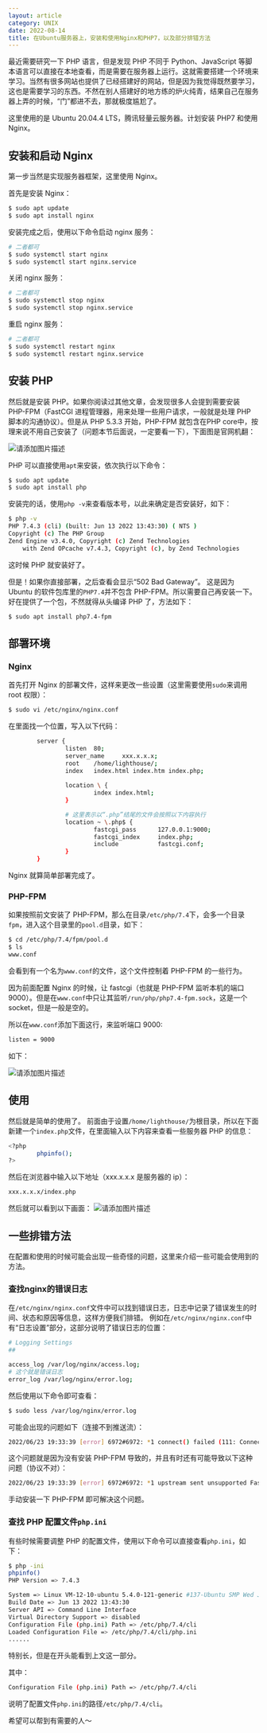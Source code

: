 ```yaml
---
layout: article
category: UNIX
date: 2022-08-14
title: 在Ubuntu服务器上，安装和使用Nginx和PHP7，以及部分排错方法
---
```

<!-- excerpt-start -->
最近需要研究一下 PHP 语言，但是发现 PHP 不同于 Python、JavaScript 等脚本语言可以直接在本地查看，而是需要在服务器上运行。这就需要搭建一个环境来学习。当然有很多网站也提供了已经搭建好的网站，但是因为我觉得既然要学习，这也是需要学习的东西。不然在别人搭建好的地方练的炉火纯青，结果自己在服务器上弄的时候，“门”都进不去，那就极度尴尬了。

这里使用的是 Ubuntu 20.04.4 LTS，腾讯轻量云服务器。计划安装 PHP7 和使用 Nginx。

## 安装和启动 Nginx
第一步当然是实现服务器框架，这里使用 Nginx。

首先是安装 Nginx：

```bash
$ sudo apt update
$ sudo apt install nginx
```

安装完成之后，使用以下命令启动 nginx 服务：
```bash
# 二者都可
$ sudo systemctl start nginx
$ sudo systemctl start nginx.service
```

关闭 nginx 服务：
```bash
# 二者都可
$ sudo systemctl stop nginx
$ sudo systemctl stop nginx.service
```

重启 nginx 服务：
```bash
# 二者都可
$ sudo systemctl restart nginx
$ sudo systemctl restart nginx.service
```

## 安装 PHP
然后就是安装 PHP。如果你阅读过其他文章，会发现很多人会提到需要安装 PHP-FPM（FastCGI 进程管理器，用来处理一些用户请求，一般就是处理 PHP 脚本的沟通协议）。但是从 PHP 5.3.3 开始，PHP-FPM 就包含在PHP core中，按理来说不用自己安装了（问题本节后面说，一定要看一下），下面图是官网机翻：

![请添加图片描述](https://img-blog.csdnimg.cn/d75e5fbe075e424b86b524a3220bbfe9.png)

PHP 可以直接使用`apt`来安装，依次执行以下命令：

```bash
$ sudo apt update
$ sudo apt install php
```

安装完的话，使用`php -v`来查看版本号，以此来确定是否安装好，如下：

```bash
$ php -v
PHP 7.4.3 (cli) (built: Jun 13 2022 13:43:30) ( NTS )
Copyright (c) The PHP Group
Zend Engine v3.4.0, Copyright (c) Zend Technologies
    with Zend OPcache v7.4.3, Copyright (c), by Zend Technologies
```
这时候 PHP 就安装好了。

但是！如果你直接部署，之后查看会显示“502 Bad Gateway”。
这是因为 Ubuntu 的软件包库里的`PHP7.4`并不包含 PHP-FPM。所以需要自己再安装一下。好在提供了一个包，不然就得从头编译 PHP 了，方法如下：

```bash
$ sudo apt install php7.4-fpm
```

## 部署环境

### Nginx
首先打开 Nginx 的部署文件，这样来更改一些设置（这里需要使用`sudo`来调用 root 权限）：

```bash
$ sudo vi /etc/nginx/nginx.conf
```
在里面找一个位置，写入以下代码：

```bash
		server {
                listen  80;
                server_name     xxx.x.x.x;
                root    /home/lighthouse/;
                index   index.html index.htm index.php;
		
                location \ {
                        index index.html;
                }

				# 这里表示以“.php”结尾的文件会按照以下内容执行
                location ~ \.php$ {
                        fastcgi_pass      127.0.0.1:9000;
                        fastcgi_index     index.php;
                        include           fastcgi.conf;
                }
        }
```
Nginx 就算简单部署完成了。

### PHP-FPM
如果按照前文安装了 PHP-FPM，那么在目录`/etc/php/7.4`下，会多一个目录`fpm`，进入这个目录里的`pool.d`目录，如下：

```bash
$ cd /etc/php/7.4/fpm/pool.d
$ ls
www.conf
```
会看到有一个名为`www.conf`的文件，这个文件控制着 PHP-FPM 的一些行为。

因为前面配置 Nginx 的时候，让 fastcgi（也就是 PHP-FPM 监听本机的端口 9000）。但是在`www.conf`中只让其监听`/run/php/php7.4-fpm.sock`，这是一个 socket，但是一般是空的。

所以在`www.conf`添加下面这行，来监听端口 9000:

```bash
listen = 9000
```

如下：

![请添加图片描述](https://img-blog.csdnimg.cn/b53f908df689444a89d9f8e1200ef445.png)

## 使用
然后就是简单的使用了。
前面由于设置`/home/lighthouse/`为根目录，所以在下面新建一个`index.php`文件，在里面输入以下内容来查看一些服务器 PHP 的信息：

```bash
<?php
        phpinfo();
?>
```

然后在浏览器中输入以下地址（xxx.x.x.x 是服务器的 ip）：

```bash
xxx.x.x.x/index.php
```
然后就可以看到以下画面：
![请添加图片描述](https://img-blog.csdnimg.cn/14476407844c45f4b26c9af74d0b0eb5.png)

## 一些排错方法
在配置和使用的时候可能会出现一些奇怪的问题，这里来介绍一些可能会使用到的方法。

### 查找nginx的错误日志
在`/etc/nginx/nginx.conf`文件中可以找到错误日志，日志中记录了错误发生的时间、状态和原因等信息，这样方便我们排错。
例如在`/etc/nginx/nginx.conf`中有“日志设置”部分，这部分说明了错误日志的位置：

```bash
# Logging Settings
##

access_log /var/log/nginx/access.log;
# 这个就是错误日志
error_log /var/log/nginx/error.log;
```

然后使用以下命令即可查看：

```bash
$ sudo less /var/log/nginx/error.log
```

可能会出现的问题如下（连接不到推送流）：

```bash
2022/06/23 19:33:39 [error] 6972#6972: *1 connect() failed (111: Connection refused) while connecting to upstream, client: xxx.xxx.xxx.xx, server: xxx.x.x.x, request: "GET /index.php HTTP/1.1", upstream: "fastcgi://127.0.0.1:9000", host: "xxx.x.x.x"

```
这个问题就是因为没有安装 PHP-FPM 导致的，并且有时还有可能导致以下这种问题（协议不对）：

```bash
2022/06/23 19:33:39 [error] 6972#6972: *1 upstream sent unsupported FastCGI protocol version: 72 while reading response header from upstream, client: xxx.xxx.xxx.xx, server: xxx.x.x.x, request: "GET /index.php HTTP/1.1", upstream: "fastcgi://127.0.0.1:9000", host: "xxx.x.x.x"
```
手动安装一下 PHP-FPM 即可解决这个问题。

### 查找 PHP 配置文件`php.ini`
有些时候需要调整 PHP 的配置文件，使用以下命令可以直接查看`php.ini`，如下：
```bash
$ php -ini
phpinfo()
PHP Version => 7.4.3

System => Linux VM-12-10-ubuntu 5.4.0-121-generic #137-Ubuntu SMP Wed Jun 15 13:33:07 UTC 2022 x86_64
Build Date => Jun 13 2022 13:43:30
Server API => Command Line Interface
Virtual Directory Support => disabled
Configuration File (php.ini) Path => /etc/php/7.4/cli
Loaded Configuration File => /etc/php/7.4/cli/php.ini
......
```
特别长，但是在开头能看到上文这一部分。

其中：

```bash
Configuration File (php.ini) Path => /etc/php/7.4/cli
```

说明了配置文件`php.ini`的路径`/etc/php/7.4/cli`。

希望可以帮到有需要的人～
